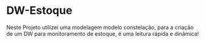 # DW-Estoque
Neste Projeto utilizei uma modelagem modelo constelação, para a criação de um DW para monitoramento de estoque, é uma leitura rápida e dinâmica!
